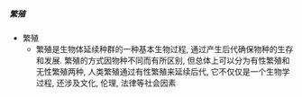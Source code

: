 ##### 繁殖
- 繁殖
	- 繁殖是生物体延续种群的一种基本生物过程, 通过产生后代确保物种的生存和发展. 繁殖的方式因物种不同而有所区别, 但总体上可以分为有性繁殖和无性繁殖两种, 人类繁殖通过有性繁殖来延续后代, 它不仅仅是一个生物学过程, 还涉及文化, 伦理, 法律等社会因素
